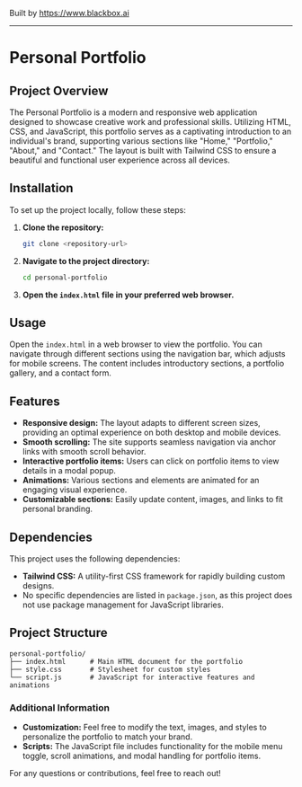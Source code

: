 
Built by https://www.blackbox.ai

---

# Personal Portfolio

## Project Overview

The Personal Portfolio is a modern and responsive web application designed to showcase creative work and professional skills. Utilizing HTML, CSS, and JavaScript, this portfolio serves as a captivating introduction to an individual's brand, supporting various sections like "Home," "Portfolio," "About," and "Contact." The layout is built with Tailwind CSS to ensure a beautiful and functional user experience across all devices.

## Installation

To set up the project locally, follow these steps:

1. **Clone the repository:**
   ```bash
   git clone <repository-url>
   ```

2. **Navigate to the project directory:**
   ```bash
   cd personal-portfolio
   ```

3. **Open the `index.html` file in your preferred web browser.**

## Usage

Open the `index.html` in a web browser to view the portfolio. You can navigate through different sections using the navigation bar, which adjusts for mobile screens. The content includes introductory sections, a portfolio gallery, and a contact form.

## Features

- **Responsive design:** The layout adapts to different screen sizes, providing an optimal experience on both desktop and mobile devices.
- **Smooth scrolling:** The site supports seamless navigation via anchor links with smooth scroll behavior.
- **Interactive portfolio items:** Users can click on portfolio items to view details in a modal popup.
- **Animations:** Various sections and elements are animated for an engaging visual experience.
- **Customizable sections:** Easily update content, images, and links to fit personal branding.

## Dependencies

This project uses the following dependencies:

- **Tailwind CSS:** A utility-first CSS framework for rapidly building custom designs.
- No specific dependencies are listed in `package.json`, as this project does not use package management for JavaScript libraries.

## Project Structure

```
personal-portfolio/
├── index.html      # Main HTML document for the portfolio
├── style.css       # Stylesheet for custom styles
└── script.js       # JavaScript for interactive features and animations
```

### Additional Information

- **Customization:** Feel free to modify the text, images, and styles to personalize the portfolio to match your brand.
- **Scripts:** The JavaScript file includes functionality for the mobile menu toggle, scroll animations, and modal handling for portfolio items.

For any questions or contributions, feel free to reach out!